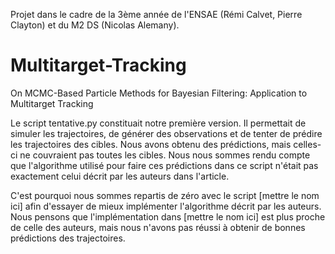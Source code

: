 Projet dans le cadre de la 3ème année de l'ENSAE (Rémi Calvet, Pierre Clayton) et du M2 DS (Nicolas Alemany).

# Multitarget-Tracking
On MCMC-Based Particle Methods for Bayesian Filtering: Application to Multitarget Tracking


Le script tentative.py constituait notre première version. Il permettait de simuler les trajectoires, de générer des observations et de tenter de prédire les trajectoires des cibles. Nous avons obtenu des prédictions, mais celles-ci ne couvraient pas toutes les cibles. Nous nous sommes rendu compte que l'algorithme utilisé pour faire ces prédictions dans ce script n'était pas exactement celui décrit par les auteurs dans l'article.

C'est pourquoi nous sommes repartis de zéro avec le script [mettre le nom ici] afin d'essayer de mieux implémenter l'algorithme décrit par les auteurs. Nous pensons que l'implémentation dans [mettre le nom ici] est plus proche de celle des auteurs, mais nous n'avons pas réussi à obtenir de bonnes prédictions des trajectoires.
